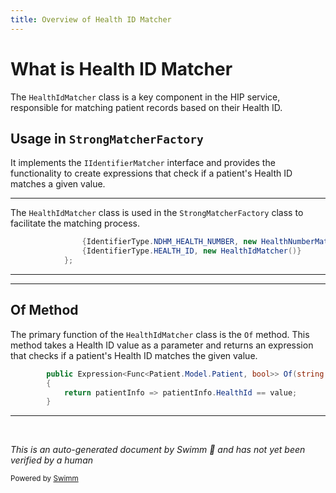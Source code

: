 ```yaml
---
title: Overview of Health ID Matcher
---
```

# What is Health ID Matcher

The <SwmToken path="src/In.ProjectEKA.HipLibrary/Matcher/StrongMatcherFactory.cs" pos="18:9:9" line-data="                {IdentifierType.HEALTH_ID, new HealthIdMatcher()}">`HealthIdMatcher`</SwmToken> class is a key component in the HIP service, responsible for matching patient records based on their Health ID.

## Usage in <SwmToken path="src/In.ProjectEKA.HipLibrary/Matcher/StrongMatcherFactory.cs" pos="10:5:5" line-data="    public class StrongMatcherFactory">`StrongMatcherFactory`</SwmToken>

It implements the <SwmToken path="src/In.ProjectEKA.HipLibrary/Matcher/StrongMatcherFactory.cs" pos="12:12:12" line-data="        private static readonly Dictionary&lt;IdentifierType, IIdentifierMatcher&gt; Matchers =">`IIdentifierMatcher`</SwmToken> interface and provides the functionality to create expressions that check if a patient's Health ID matches a given value.

<SwmSnippet path="/src/In.ProjectEKA.HipLibrary/Matcher/StrongMatcherFactory.cs" line="17">

---

The <SwmToken path="src/In.ProjectEKA.HipLibrary/Matcher/StrongMatcherFactory.cs" pos="18:9:9" line-data="                {IdentifierType.HEALTH_ID, new HealthIdMatcher()}">`HealthIdMatcher`</SwmToken> class is used in the <SwmToken path="src/In.ProjectEKA.HipLibrary/Matcher/StrongMatcherFactory.cs" pos="10:5:5" line-data="    public class StrongMatcherFactory">`StrongMatcherFactory`</SwmToken> class to facilitate the matching process.

```c#
                {IdentifierType.NDHM_HEALTH_NUMBER, new HealthNumberMatcher()},
                {IdentifierType.HEALTH_ID, new HealthIdMatcher()}
            };
```

---

</SwmSnippet>

<SwmSnippet path="/src/In.ProjectEKA.HipLibrary/Matcher/HealthIdMatcher.cs" line="8">

---

## Of Method

The primary function of the <SwmToken path="src/In.ProjectEKA.HipLibrary/Matcher/StrongMatcherFactory.cs" pos="18:9:9" line-data="                {IdentifierType.HEALTH_ID, new HealthIdMatcher()}">`HealthIdMatcher`</SwmToken> class is the <SwmToken path="src/In.ProjectEKA.HipLibrary/Matcher/HealthIdMatcher.cs" pos="8:17:17" line-data="        public Expression&lt;Func&lt;Patient.Model.Patient, bool&gt;&gt; Of(string value)">`Of`</SwmToken> method. This method takes a Health ID value as a parameter and returns an expression that checks if a patient's Health ID matches the given value.

```c#
        public Expression<Func<Patient.Model.Patient, bool>> Of(string value)
        {
            return patientInfo => patientInfo.HealthId == value;
        }
```

---

</SwmSnippet>

&nbsp;

*This is an auto-generated document by Swimm 🌊 and has not yet been verified by a human*

<SwmMeta version="3.0.0" repo-id="Z2l0aHViJTNBJTNBaGlwLXNlcnZpY2UlM0ElM0FTd2ltbS1EZW1v" repo-name="hip-service"><sup>Powered by [Swimm](/)</sup></SwmMeta>
